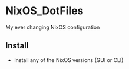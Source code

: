 # NixOS_DotFiles
My ever changing NixOS configuration


## Install

* Install any of the NixOS versions (GUI or CLI)
